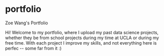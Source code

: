 # portfolio
Zoe Wang's Portfolio

Hi!
Welcome to my portfolio, where I upload my past data science projects, whether they be from school projects during my time at UCLA or during my free time.
With each project I improve my skills, and not everything here is perfec -- some far from it :)
